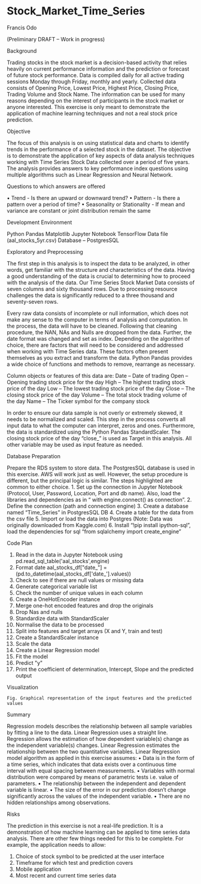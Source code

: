 # Stock_Market_Time_Series

Francis Odo

(Preliminary DRAFT – Work in progress)

Background

Trading stocks in the stock market is a decision-based activity that relies heavily on current performance information and the prediction or forecast of future stock performance. Data is compiled daily for all active trading sessions Monday through Friday, monthly and yearly. Collected data consists of Opening Price, Lowest Price, Highest Price, Closing Price, Trading Volume and Stock Name. The information can be used for many reasons depending on the interest of participants in the stock market or anyone interested.
This exercise is only meant to demonstrate the application of machine learning techniques and not a real stock price prediction.

Objective

The focus of this analysis is on using statistical data and charts to identify trends in the performance of a selected stock in the dataset. The objective is to demonstrate the application of key aspects of data analysis techniques working with Time Series Stock Data collected over a period of five years. The analysis provides answers to key performance index questions using multiple algorithms such as Linear Regression and Neural Network.

Questions to which answers are offered

•	Trend - Is there an upward or downward trend?
•	Pattern - Is there a pattern over a period of time?
•	Seasonality or Stationality - If mean and variance are constant or joint distribution remain the same

Development Environment											

Python Pandas
Matplotlib
Jupyter Notebook
TensorFlow
Data file (aal_stocks_5yr.csv)
Database – PostgresSQL

Exploratory and Preprocessing

The first step in this analysis is to inspect the data to be analyzed, in other words, get familiar with the structure and characteristics of the data. Having a good understanding of the data is crucial to determining how to proceed with the analysis of the data.
Our Time Series Stock Market Data consists of seven columns and sixty thousand rows. Due to processing resource challenges the data is significantly reduced to a three thousand and seventy-seven rows.

Every raw data consists of incomplete or null information, which does not make any sense to the computer in terms of analysis and computation. In the process, the data will have to be cleaned. Following that cleaning procedure, the NAN, NAs and Nulls are dropped from the data. Further, the date format was changed and set as index.
Depending on the algorithm of choice, there are factors that will need to be considered and addressed when working with Time Series data. These factors often present themselves as you extract and transform the data. Python Pandas provides a wide choice of functions and methods to remove, rearrange as necessary.

Column objects or features of this data are:
	Date – Date of trading
	Open – Opening trading stock price for the day
	High – The highest trading stock price of the day
	Low – The lowest trading stock price of the day	
	Close – The closing stock price of the day
	Volume – The total stock trading volume of the day
	Name – The Ticker symbol for the company stock
	
In order to ensure our data sample is not overly or extremely skewed, it needs to be normalized and scaled. This step in the process converts all input data to what the computer can interpret, zeros and ones. Furthermore, the data is standardized using the Python Pandas StandardScaler.
The closing stock price of the day “close_” is used as Target in this analysis. All other variable may be used as input feature as needed.

Database Preparation

Prepare the RDS system to store data. The PostgresSQL database is used in this exercise. AWS will work just as well. However, the setup procedure is different, but the principal logic is similar. The steps highlighted are common to either choice.						1. Set up the connection in Jupyter Notebook (Protocol, User, Password, Location, Port and db name). Also, load the libraries and 		   dependencies as in “ with engine.connect() as connection”.
	2. Define the connection (path and connection engine) 
	3. Create a database named “Time_Series” in PostgresSQL DB
	4. Create a table for the data from the csv file
	5. Import or load the data into Postgres  (Note: Data was originally downloaded from Kaggle.com)
	6. Install “!pip install ipython-sql”, load the dependencies for sql “from sqlalchemy import create_engine”

Code Plan
1.	Read in the data in Jupyter Notebook  using  pd.read_sql_table('aal_stocks',engine)
2.	Format date aal_stocks_df["date_"] = (pd.to_datetime(aal_stocks_df['date_'].values))
3.	Check to see if there are null values or missing data 
4.	Generate categorical variable list
5.	Check the number of unique values in each column
6.	Create a OneHotEncoder instance
7.	Merge one-hot encoded features and drop the originals
8.	Drop Nas and nulls
9.	Standardize data with StandardScaler
10.	Normalise the data to be processed
11.	Split into features and target arrays (X and Y, train and test)
12.	Create a StandardScaler instance
13.	Scale the data
14.	Create a Linear Regression model
15.	Fit the model
16.	Predict "y"
17.	Print the coefficient of determination, Intercept, Slope and the predicted output

Visualization

	Fig. Graphical representation of the input features and the predicted values

Summary

Regression models describes the relationship between all sample variables by fitting a line to the data. Linear Regression uses a straight line. Regression allows the estimation of how dependent variable(s) change as the independent variable(s) changes.  Linear Regression estimates the relationship between the two quantitative variables. Linear Regression model algorithm as applied in this exercise assumes:
•	Data is in the form of a time series, which indicates that data exists over a continuous time interval with equal spacing between 		measurements.
•	Variables with normal distribution were compared by means of parametric tests i.e. value of parameters.
•	The relationship between the independent and dependent variable is linear.
•	The size of the error in our prediction doesn’t change significantly across the values of the independent variable.
•	There are no hidden relationships among observations.

Risks

The prediction in this exercise is not a real-life prediction. It is a demonstration of how machine learning can be applied to time series data analysis. There are other few things needed for this to be complete. For example, the application needs to allow:
1.	Choice of stock symbol to be predicted at the user interface
2.	Timeframe for which test and prediction covers	
3.	Mobile application
4.	Most recent and current time series data

		
